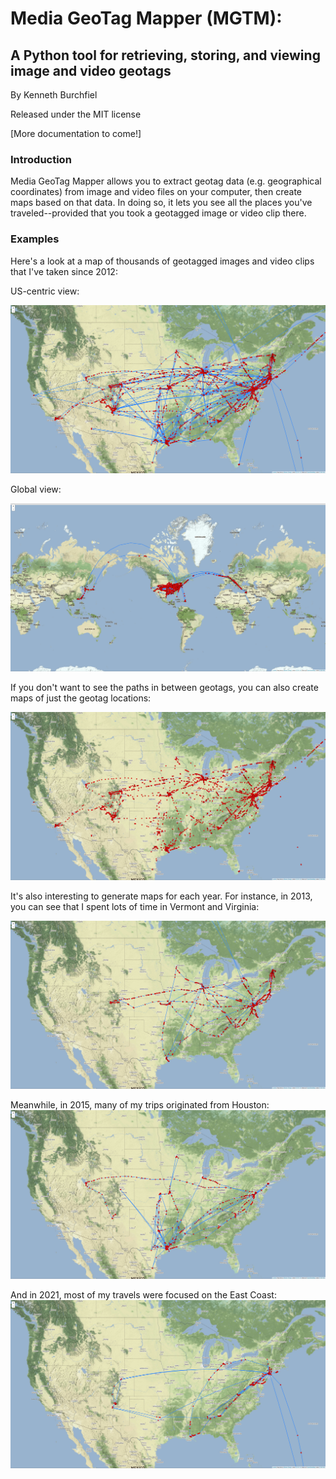# Media GeoTag Mapper (MGTM):
## A Python tool for retrieving, storing, and viewing image and video geotags

By Kenneth Burchfiel

Released under the MIT license

[More documentation to come!]

### Introduction
Media GeoTag Mapper allows you to extract geotag data (e.g. geographical coordinates) from image and video files on your computer, then create maps based on that data. In doing so, it lets you see all the places you've traveled--provided that you took a geotagged image or video clip there.

### Examples

Here's a look at a map of thousands of geotagged images and video clips that I've taken since 2012:

US-centric view:

![](https://raw.githubusercontent.com/kburchfiel/media_geotag_mapper/master/smaller_screenshots/combined_routes_locations.jpg)

Global view:

![](https://raw.githubusercontent.com/kburchfiel/media_geotag_mapper/master/smaller_screenshots/combined_routes_intl_locations.jpg)

If you don't want to see the paths in between geotags, you can also create maps of just the geotag locations:

![](https://raw.githubusercontent.com/kburchfiel/media_geotag_mapper/master/smaller_screenshots/combined_locations.jpg)


It's also interesting to generate maps for each year. For instance, in 2013, you can see that I spent lots of time in Vermont and Virginia:

![](https://raw.githubusercontent.com/kburchfiel/media_geotag_mapper/master/smaller_screenshots/2013_combined_locations.jpg)


Meanwhile, in 2015, many of my trips originated from Houston:
![](https://raw.githubusercontent.com/kburchfiel/media_geotag_mapper/master/smaller_screenshots/2015_combined_locations.jpg)

And in 2021, most of my travels were focused on the East Coast:
![](https://raw.githubusercontent.com/kburchfiel/media_geotag_mapper/master/smaller_screenshots/2021_combined_locations.jpg)
